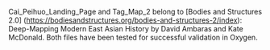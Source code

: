 Cai_Peihuo_Landing_Page and Tag_Map_2 belong to [Bodies and Structures 2.0] (https://bodiesandstructures.org/bodies-and-structures-2/index): Deep-Mapping Modern East Asian History by David Ambaras and Kate McDonald. Both files have been tested for successful validation in Oxygen. 
